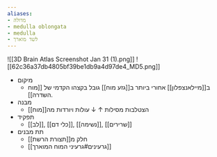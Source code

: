 ```yaml
---
aliases:
- מדולה
- medulla oblongata
- medulla
- לשד מוארך
---
```

![[3D Brain Atlas Screenshot Jan 31 (1).png]]
![[62c36a37db4805bf39be1db9a4d97de4_MD5.png]]
- מיקום
	- ב[[מיילאנצפלון]] אחורי ביותר ב[[גזע מוח]] גובל בקצהו הקדמי של [[מוח השדרה]].
- מבנה
	- הצטלבות מסילות ↑ ↓ עולות ויורדות מה[[מוח]]
- תפקיד
	- [[לב]], [[כלי דם]], [[נשימה]], [[שרירים]]
- תת מבנים
	- חלק מ[[תצורת הרשת]]
	- [[גרעינים#גרעיני המוח המוארך]]